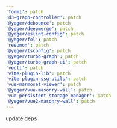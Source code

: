 ```yaml
---
'formi': patch
'd3-graph-controller': patch
'@yeger/debounce': patch
'@yeger/deepmerge': patch
'@yeger/eslint-config': patch
'@yeger/fol': patch
'resumon': patch
'@yeger/tsconfig': patch
'@yeger/turbo-graph': patch
'@yeger/turbo-graph-ui': patch
'vecti': patch
'vite-plugin-lib': patch
'vite-plugin-ssg-utils': patch
'vue-marmoset-viewer': patch
'@yeger/vue-masonry-wall': patch
'vue-persistent-storage-manager': patch
'@yeger/vue2-masonry-wall': patch
---
```


update deps
